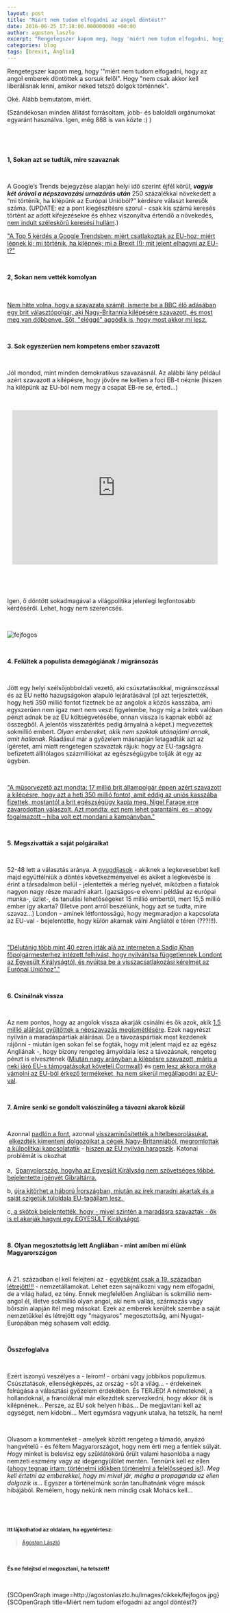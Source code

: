 ```yaml
---
layout: post
title: "Miért nem tudom elfogadni az angol döntést?"
date: 2016-06-25 17:18:00.000000000 +00:00
author: agoston_laszlo
excerpt: "Rengetegszer kapom meg, hogy 'miért nem tudom elfogadni, hogy az angol emberek döntöttek a sorsuk felől'. Hogy 'nem csak akkor kell liberálisnak lenni, amikor neked tetsző dolgok történnek'. Oké. Alább bemutatom, miért."
categories: blog
tags: [brexit, Anglia]
---
```


<p>Rengetegszer kapom meg, hogy '"miért nem tudom elfogadni, hogy az angol emberek döntöttek a sorsuk felől". Hogy "nem csak akkor kell liberálisnak lenni, amikor neked tetsző dolgok történnek".</p>

<p>Oké. Alább bemutatom, miért.</p>

<p>(Szándékosan minden állítást forrásoltam, jobb- és baloldali orgánumokat egyaránt használva. Igen, még 888 is van közte :) )</p>

<p>&nbsp;</p>
<p>&nbsp;</p>
<p><strong>1, Sokan azt se tudták, mire szavaznak</strong></p>
<p>&nbsp;</p>
<p>A Google’s Trends bejegyzése alapján helyi idő szerint éjfél körül,<strong><em> vagyis két órával a népszavazási urnazárás után</em></strong> 250 százalékkal növekedett a “mi történik, ha kilépünk az Európai Unióból?” kérdésre választ keresők száma. (UPDATE: ez a pont kiegészítésre szorul - csak kis számú keresés történt az adott kifejezésekre és ehhez viszonyítva értendő a növekedés, <a href="http://www.urbanlegends.hu/2016/06/a-szavazas-utan-kerestek-ra-a-britek-arra-mi-az-az-eu/" target="_blank">nem indult széleskörű keresési hullám</a>.)</p>
<p><a href="http://www.hirado.hu/2016/06/24/a-google-szerint-nem-tudtak-mire-szavaznak-az-angolok/" target="_blank">"A Top 5 kérdés a Google Trendsben: miért csatlakoztak az EU-hoz; miért lépnek ki; mi történik, ha kilépnek; mi a Brexit (!); mit jelent elhagyni az EU-t?"</a></p>
<p>&nbsp;</p>
<p><strong>2, Sokan nem vették komolyan&nbsp;</strong></p>
<p><br /><br /><a href="http://444.hu/2016/06/24/a-brit-aki-a-kilepesre-szavazott-megdobbent-a-gyozelmen-most-meg-mar-azon-aggodik-hogy-mi-lesz" target="_blank">Nem hitte volna, hogy a szavazata számít, ismerte be a BBC élő adásában egy brit választópolgár, aki Nagy-Britannia kilépésére szavazott, és most meg van döbbenve.&nbsp;Sőt, "eléggé" aggódik is, hogy most akkor mi lesz.</a></p>
<p>&nbsp;</p>
<p><strong>3. Sok egyszerűen nem kompetens ember szavazott</strong></p>
<p>&nbsp;</p>
<p>Jól mondod, mint minden demokratikus szavazásnál. Az alábbi lány például azért szavazott a kilépésre, hogy jövőre ne kelljen a foci EB-t néznie (hiszen ha kilépünk az EU-ból nem megy a csapat EB-re se, érted...)</p>
<p>&nbsp;</p>
<p><iframe src="https://www.youtube.com/embed/Li7wNTkL-dY" frameborder="0" width="480" height="360" allowfullscreen="allowfullscreen" style="display: block; margin-left: auto; margin-right: auto;"></iframe></p>
<p>&nbsp;</p>
<p>&nbsp;</p>
<p>Igen, ő döntött sokadmagával a világpolitika jelenlegi legfontosabb kérdéséről. Lehet, hogy nem szerencsés.</p>
<p>&nbsp;</p>
<p><img src="http://agostonlaszlo.hu/images/cikkek/fejfogos.jpg" alt="fejfogos" /></p>
<p>&nbsp;</p>
<p><strong>4. Felültek a populista demagógiának / migránsozás</strong></p>
<p>&nbsp;</p>
<p>Jött egy helyi szélsőjobboldali vezető, aki csúsztatásokkal, migránsozással és az EU nettó hazugságokon alapuló lejáratásával (pl azt terjesztették, hogy heti 350 millió fontot fizetnek be az angolok a közös kasszába, ami egyszerűen nem igaz&nbsp;mert nem veszi figyelembe, hogy míg a britek valóban pénzt adnak be az EU költségvetésébe, onnan vissza is kapnak ebből az összegből. A jelentős visszatérítés pedig árnyalná a képet.) megvezettek sokmillió embert. <em>Olyan embereket, akik nem szoktak utánajárni annak, amit hallanak</em>. Ráadásul már a győzelem másnapján letagadták azt az ígéretet, ami miatt rengetegen szavaztak rájuk: hogy az EU-tagságra befizetett állítólagos százmilliókat az egészségügybe tolják át egy az egyben.</p>
<p>&nbsp;</p>
<p><a href="http://www.hirado.hu/2016/06/25/atvertek-a-briteket-a-brexit-partiak/" target="_blank">"A műsorvezető azt mondta: 17 millió brit állampolgár éppen azért szavazott a kilépésre, hogy azt a heti 350 millió fontot, amit eddig az uniós kasszába fizettek, mostantól a brit egészségügy kapja meg. Nigel Farage erre zavarodottan válaszolt. Azt mondta: ezt nem lehet garantálni, és – ahogy fogalmazott – hiba volt ezt mondani a kampányban."</a></p>
<p>&nbsp;</p>
<p><strong>5. Megszivatták a saját polgáraikat</strong></p>
<p>&nbsp;</p>
<p>52-48 lett a választás aránya. A <a href="http://hvg.hu/gazdasag/20160624_A_nyugdijasok_dontottek_el_a_brit_nepszavazast" target="_blank">nyugdíjasok</a> - akiknek a legkevesebbet kell majd együttélniük a döntés következményeivel és akiket a legkevésbé is érint a társadalmon belül - jelentették a mérleg nyelvét, miközben a fiatalok nagyon nagy része maradni akart. Igazságos-e elvenni például az európai munka-, üzlet-, és tanulási lehetőségeket 15 millió embertől, mert 15,5 millió ember így akarta? (Illetve pont arról beszélünk, hogy azt se tudta, mire szavaz...) London - aminek létfontosságú, hogy megmaradjon a kapcsolata az EU-val - bejelentette, hogy külön akarnak válni Angliától e téren (???!!!).</p>
<p>&nbsp;</p>
<p><a href="http://888.hu/article-london-kivalna-nagy-britanniabol" target="_blank">"Délutánig több mint 40 ezren írták alá az interneten a Sadiq Khan főpolgármesterhez intézett felhívást, hogy nyilvánítsa függetlennek Londont az Egyesült Királyságtól, és nyújtsa be a visszacsatlakozási kérelmet az Európai Unióhoz"."</a></p>
<p>&nbsp;</p>
<p><strong>6. Csinálnák vissza</strong></p>
<p>&nbsp;</p>
<p>Az nem pontos, hogy az angolok vissza akarják csinálni és ők azok, akik <a href="http://index.hu/kulfold/2016/06/25/mar_tobb_mint_egymillioan_irtak_ala_a_masodik_eu-nepszavazasrol_szolo_peticiot/" target="_blank">1,5 millió aláírást gyűjtöttek a népszavazás megismétlésére</a>. Ezek nagyrészt nyilván a maradáspártiak aláírásai. De a távozáspártiak most kezdenek rájönni - miután igen sokan fel se fogták, hogy mit jelent majd ez az egész Angliának -, hogy bizony rengeteg árnyoldala lesz a távozásnak, rengeteg pénzt is elvesztenek (<a href="http://444.hu/2016/06/24/miutan-nagy-aranyban-a-kilepesre-szavazott-maris-a-neki-jaro-eu-s-tamogatasokat-koveteli-cornwall" target="_blank">Miután nagy arányban a kilépésre szavazott, máris a neki járó EU-s támogatásokat követeli Cornwall</a>) és <a href="http://444.hu/2016/06/24/az-eu-ellenes-brit-part-most-szabad-hozzaferest-akar-az-eu-belso-piacahoz" target="_blank">nem lesz akkora móka vámolni az EU-ból érkező termékeket, ha nem sikerül megállapodni az EU-val</a>.&nbsp;</p>
<p>&nbsp;</p>
<p><strong>7. Amire senki se gondolt valószínűleg a távozni akarok közül</strong></p>
<p>&nbsp;</p>
<p>Azonnal <a href="http://24.hu/fn/gazdasag/2016/06/24/foldbe-dongolte-a-forintot-a-brexit-padlon-a-font/" target="_blank">padlón a font</a>, azonnal <a href="http://www.portfolio.hu/gazdasag/mar_neki_is_esett_az_elso_hitelminosito_a_briteknek.233765-4.html" target="_blank">visszaminősítették a hitelbesorolásukat</a>, &nbsp;<a href="http://index.hu/kulfold/2016/06/24/nagy-britannia_kivalt_az_eu-bol/" target="_blank">elkezdték kimenteni dolgozóikat a cégek Nagy-Britanniából</a>, <a href="http://index.hu/kulfold/2016/06/25/unios_kulugyminiszterek_a_britek_huzzanak_el_minel_elobb/" target="_blank">megromlottak a külpolitkai kapcsolatatik</a> - <a href="http://index.hu/kulfold/2016/06/25/kemenykednek_az_eu_vezetoi_a_britekkel/" target="_blank">hiszen az EU nyilván haragszik</a>. Katonai problémát is okozhat<br /><br />a, &nbsp;<a href="http://www.napi.hu/nemzetkozi_gazdasag/brexit_spanyolorszag_bejelentkezett_gibraltarert.616742.html" target="_blank">Spanyolország, hogyha az Egyesült Királyság nem szövetséges többé, bejelentette igényét Gibraltárra.</a></p>
<p>b, <a href="http://index.hu/kulfold/eurologus/2016/06/24/szetesik-e_nagy-britannia/" target="_blank">újra kitörhet a háború Írországban, miután az írek maradni akartak és a saját szigetük túloldala EU-tagállam lesz.&nbsp;</a></p>
<p>c,<a href="http://index.hu/kulfold/2016/06/25/skocia_azonnal_targyalasokat_kezdemenyez_hogy_megvedje_a_helyet_az_eu-ban/" target="_blank"> a skótok bejelentették, hogy - mivel szintén a maradásra szavaztak - ők is el akarják hagyni egy EGYESÜLT Királyságot</a>.</p>
<p>&nbsp;</p>
<p><strong>8. Olyan megosztottság lett Angliában - mint amiben mi élünk Magyarországon</strong></p>
<p>&nbsp;</p>
<p>A 21. században el kell felejteni az - <a href="https://hu.wikipedia.org/wiki/Nemzet%C3%A1llam" target="_blank">egyébként csak a 19. században létrejött!!!</a> - nemzetállamokat. Lehet ezen sajnálkozni vagy nem elfogadni, de a világ halad, ez tény. Ennek megfelelően Angliában is sokmillió nem-angol él, illetve sokmillió olyan angol, aki nem vallás, származás vagy bőrszín alapján ítél meg másokat. Ezek az emberek kerültek szembe a saját nemzetükkel és létrejött egy "magyaros" megosztottság, ami Nyugat-Európában még sohasem volt eddig.</p>
<p>&nbsp;</p>
<p><strong>Összefoglalva</strong></p>
<p>&nbsp;</p>
<p>Ezért iszonyú veszélyes a - leírom! - orbáni vagy jobbikos populizmus. Csúsztatások, ellenségképzés, az ország - sőt a világ... - érdekeinek felrúgása a választási győzelem érdekében. És TERJED! A németeknél, a hollandoknál, a franciáknál már elkezdtek szervezkedni, hogy akkor ők is kilépnének... Persze, az EU sok helyen hibás... De megjavítani kell az egységet, nem kidobni... Mert egymásra vagyunk utalva, ha tetszik, ha nem!</p>
<p>&nbsp;</p>
<p>Olvasom a kommenteket - amelyek között rengeteg a támadó, anyázó hangvételű - és féltem Magyarországot, hogy nem érti meg a fentiek súlyát. <em>H</em>ogy minket is belevisz egy szűklátókörű őrült valami hasonlóba a nagy nemzeti eszmény vagy az idegengyűlölet mentén. Tennünk kell ez ellen (<a href="http://agostonlaszlo.hu/hu/blog/60-tortenelmi-idokben-tortenelmi-a-felelosseged-is" target="_blank">ahogy tegnap írtam: történelmi időkben történelmi a felelősséged is!</a>).<em> Meg kell értetni az emberekkel, hogy mi mivel jár, mégha a propaganda ez ellen dolgozik is...</em>&nbsp;Egyszer a történelmünk során tanulhatnánk végre mások hibájából. Remélem, hogy nekünk nem mindig csak Mohács kell...</p>
<p>&nbsp;</p>
<p>&nbsp;</p>
<p><strong style="font-size: 12.16px; line-height: 15.808px;">Itt lájkolhatod az oldalam, ha egyetértesz:</strong></p>
<div class="fb-page" style="font-size: 12.16px; line-height: 15.808px;" data-href="https://www.facebook.com/agostonlaszloartist" data-width="250" data-height="100" data-small-header="false" data-adapt-container-width="false" data-hide-cover="true" data-show-facepile="false">
<div class="fb-xfbml-parse-ignore">
<blockquote cite="https://www.facebook.com/agostonlaszloartist"><a href="https://www.facebook.com/agostonlaszloartist">Ágoston László</a></blockquote>
</div>
</div>
<p>&nbsp;</p>
<p style="font-size: 12.16px; line-height: 15.808px;"><strong>És ne felejtsd el megosztani, ha tetszett!</strong></p>
<p>&nbsp;</p>
<p>{SCOpenGraph image=http://agostonlaszlo.hu/images/cikkek/fejfogos.jpg} {SCOpenGraph title=Miért nem tudom elfogadni az angol döntést?}</p>
